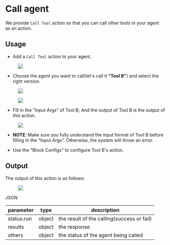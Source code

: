 # Call agent

We provide `Call Tool` action so that you can call other tools in your agent as an action.

## Usage

* Add a `Call Tool` action to your agent. 

<figure><img src="../../../../images/call-agent-1.png"></figure>

* Choose the agent you want to call(let's call it **"Tool B"**) and select the right version.

<figure><img src="../../../../images/call-agent-2.png"></figure>

<figure><img src="../../../../images/call-agent-3.png"></figure>

* Fill in the "Input Args" of Tool B; And the output of Tool B is the output of this action.

<figure><img src="../../../../images/call-agent-4.png"></figure>

* **NOTE**: Make sure you fully understand the input format of Tool B before filling in the "Input Args". Otherwise, the system will throw an error. 

* Use the "Block Configs" to configure Tool B's action.

## Output

The output of this action is as follows:

<figure><img src="../../../../images/call-agent-5.png"></figure>

JSON

| parameter  | type   | description                                |
|------------|--------|--------------------------------------------|
| status.run | object | the result of the calling(success or fail) |
| results    | object | the response                               |
| others     | object | the status of the agent being called       |
